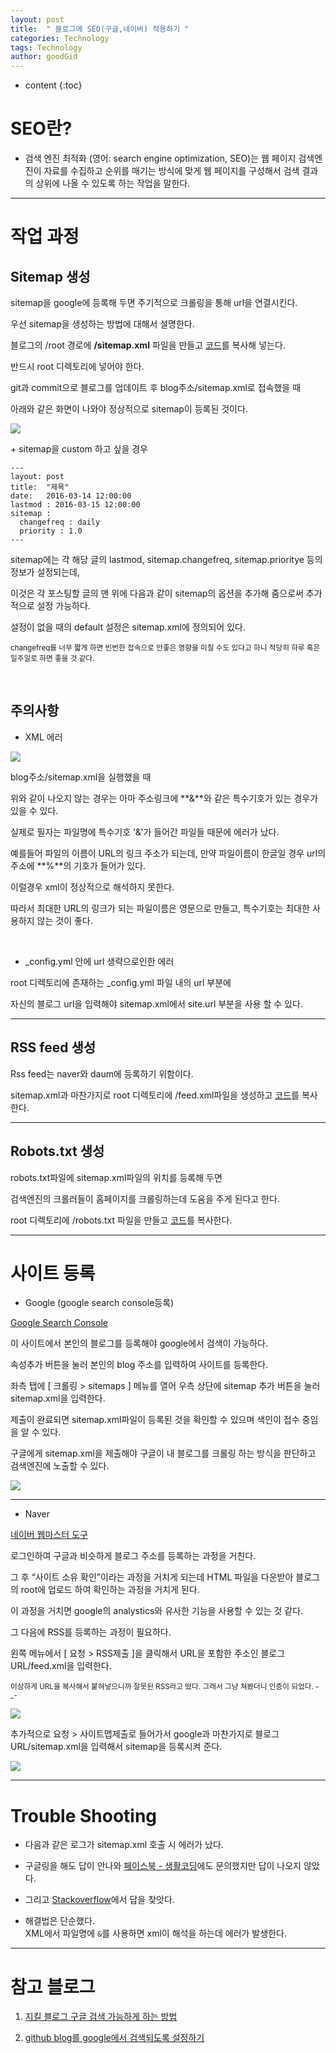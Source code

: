 ```yaml
---
layout: post
title:  " 블로그에 SEO(구글,네이버) 적용하기 "
categories: Technology
tags: Technology
author: goodGid
---
```

* content
{:toc}


# SEO란? 

* 검색 엔진 최적화 (영어: search engine optimization, SEO)는 웹 페이지 검색엔진이 자료를 수집하고 순위를 매기는 방식에 맞게 웹 페이지를 구성해서 검색 결과의 상위에 나올 수 있도록 하는 작업을 말한다.

---

# 작업 과정

## Sitemap 생성

sitemap을 google에 등록해 두면 주기적으로 크롤링을 통해 url을 연결시킨다. 

우선 sitemap을 생성하는 방법에 대해서 설명한다. 

블로그의 /root 경로에 **/sitemap.xml** 파일을 만들고 [코드](https://gist.github.com/goodGid/82752b012006f00787019ff5012cca09)를 복사해 넣는다. 

반드시 root 디렉토리에 넣어야 한다.

git과 commit으로 블로그를 업데이트 후 blog주소/sitemap.xml로 접속했을 때 

아래와 같은 화면이 나와야 정상적으로 sitemap이 등록된 것이다.

![](/assets/img/posts/install_seo_to_blog_1.png)


\+ sitemap을 custom 하고 싶을 경우

```
---
layout: post
title:  "제목"
date:   2016-03-14 12:00:00 
lastmod : 2016-03-15 12:00:00
sitemap :
  changefreq : daily
  priority : 1.0
---
```

sitemap에는 각 해당 글의 lastmod, sitemap.changefreq, sitemap.prioritye 등의 정보가 설정되는데, 

이것은 각 포스팅할 글의 맨 위에 다음과 같이 sitemap의 옵션을 추가해 줌으로써 추가적으로 설정 가능하다. 

설정이 없을 때의 default 설정은 sitemap.xml에 정의되어 있다.

<small> changefreq를 너무 짧게 하면 빈번한 접속으로 안좋은 영향을 미칠 수도 있다고 하니 적당히 하루 혹은 일주일로 하면 좋을 것 같다. </small> 

<br>

## 주의사항

* XML 에러

![](/assets/img/posts/install_seo_to_blog_2.png)

blog주소/sitemap.xml을 실행했을 때 

위와 같이 나오지 않는 경우는 아마 주소링크에 **&**와 같은 특수기호가 있는 경우가 있을 수 있다. 

실제로 필자는 파일명에 특수기호 '&'가 들어간 파일들 때문에 에러가 났다.

예를들어 파일의 이름이 URL의 링크 주소가 되는데, 만약 파일이름이 한글일 경우 url의 주소에 **%**의 기호가 들어가 있다. 

이럴경우 xml이 정상적으로 해석하지 못한다. 

따라서 최대한 URL의 링크가 되는 파일이름은 영문으로 만들고, 특수기호는 최대한 사용하지 않는 것이 좋다.

<br>

* _config.yml 안에 url 생략으로인한 에러

root 디렉토리에 존재하는 _config.yml 파일 내의 url 부분에 

자신의 블로그 url을 입력해야 sitemap.xml에서 site.url 부분을 사용 할 수 있다.

---

## RSS feed 생성

Rss feed는 naver와 daum에 등록하기 위함이다. 

sitemap.xml과 마찬가지로 root 디렉토리에 /feed.xml파일을 생성하고 [코드](https://gist.github.com/goodGid/80005823282d0b0e895ff1b8697028e8)를 복사한다.

---

## Robots.txt 생성

robots.txt파일에 sitemap.xml파일의 위치를 등록해 두면 

검색엔진의 크롤러들이 홈페이지를 크롤링하는데 도움을 주게 된다고 한다. 

root 디렉토리에 /robots.txt 파일을 만들고 [코드](https://gist.github.com/goodGid/f1cf91d5512d37e7fa3b165120f80bb7)를 복사한다.

---

# 사이트 등록

* Google (google search console등록)

[Google Search Console](https://www.google.com/webmasters/#?modal_active=none)

이 사이트에서 본인의 블로그를 등록해야 google에서 검색이 가능하다. 

속성추가 버튼을 눌러 본인의 blog 주소를 입력하여 사이트를 등록한다. 

좌측 탭에 [ 크롤링 > sitemaps ] 메뉴를 열어 우측 상단에 sitemap 추가 버튼을 눌러 sitemap.xml을 입력한다.

제출이 완료되면 sitemap.xml파일이 등록된 것을 확인할 수 있으며 색인이 접수 중임을 알 수 있다.

구글에게 sitemap.xml을 제출해야 구글이 내 블로그를 크롤링 하는 방식을 판단하고 검색엔진에 노출할 수 있다.

![](/assets/img/posts/install_seo_to_blog_3.png)

---

* Naver

[네이버 웹마스터 도구](https://webmastertool.naver.com/)

로그인하여 구글과 비슷하게 블로그 주소를 등록하는 과정을 거친다. 

그 후 “사이트 소유 확인”이라는 과정을 거치게 되는데 HTML 파일을 다운받아 블로그의 root에 업로드 하여 확인하는 과정을 거치게 된다. 

이 과정을 거치면 google의 analystics와 유사한 기능을 사용할 수 있는 것 같다. 

그 다음에 RSS를 등록하는 과정이 필요하다. 

왼쪽 메뉴에서 [ 요청 > RSS제출 ]을 클릭해서 URL을 포함한 주소인 블로그URL/feed.xml을 입력한다. 

<small>이상하게 URL을 복사해서 붙혀넣으니까 잘못된 RSS라고 떴다. 그래서 그냥 쳐봤더니 인증이 되었다. -_- </small>

![](/assets/img/posts/install_seo_to_blog_4.png)

추가적으로 요청 > 사이트맵제출로 들어가서 google과 마찬가지로 블로그URL/sitemap.xml을 입력해서 sitemap을 등록시켜 준다.

![](/assets/img/posts/install_seo_to_blog_5.png)

---

# Trouble Shooting

* 다음과 같은 로그가 sitemap.xml 호출 시 에러가 났다.

* 구글링을 해도 답이 안나와 [페이스북 - 생활코딩](https://www.facebook.com/groups/codingeverybody/permalink/2351188734921649/?comment_id=2351204004920122&notif_id=1535200528290286&notif_t=group_comment)에도 문의했지만 답이 나오지 않았다.

* 그리고 [Stackoverflow](https://stackoverflow.com/questions/23422316/xml-validation-error-entityref-expecting)에서 답을 찾앗다.

* 해결법은 단순했다. <br> XML에서 파일명에 `&`를 사용하면 xml이 해석을 하는데 에러가 발생한다.


---

# 참고 블로그 

1. [지킬 블로그 구글 검색 가능하게 하는 방법](https://wayhome25.github.io/etc/2017/02/20/google-search-sitemap-jekyll/)

2. [github blog를 google에서 검색되도록 설정하기](http://jinyongjeong.github.io/2017/01/13/blog_make_searched/)


